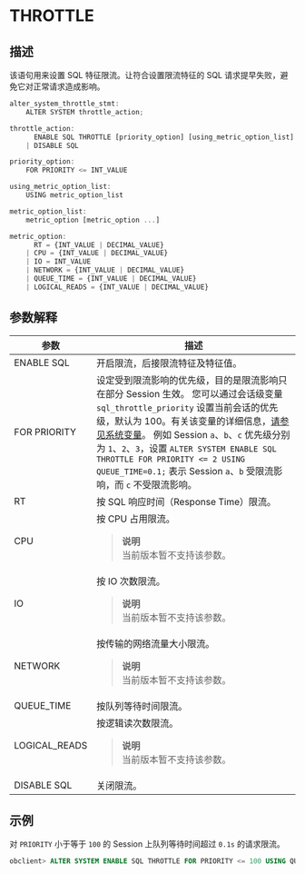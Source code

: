 # THROTTLE

## 描述

该语句用来设置 SQL 特征限流。让符合设置限流特征的 SQL 请求提早失败，避免它对正常请求造成影响。


```javascript
alter_system_throttle_stmt:
    ALTER SYSTEM throttle_action;

throttle_action:
      ENABLE SQL THROTTLE [priority_option] [using_metric_option_list]
    | DISABLE SQL 

priority_option:
    FOR PRIORITY <= INT_VALUE

using_metric_option_list:
    USING metric_option_list

metric_option_list:
    metric_option [metric_option ...]

metric_option:
      RT = {INT_VALUE | DECIMAL_VALUE}
    | CPU = {INT_VALUE | DECIMAL_VALUE}
    | IO = INT_VALUE
    | NETWORK = {INT_VALUE | DECIMAL_VALUE}
    | QUEUE_TIME = {INT_VALUE | DECIMAL_VALUE}
    | LOGICAL_READS = {INT_VALUE | DECIMAL_VALUE}
```

## 参数解释

|    **参数**     |       **描述**       |
|---------------|--------------------------------------------------------------------------------------------------------------------------------------------------------------------------------------------------------------------------------------------------------------------------------------------------------------------------------|
| ENABLE SQL    | 开启限流，后接限流特征及特征值。   |
| FOR PRIORITY  | 设定受到限流影响的优先级，目的是限流影响只在部分 Session 生效。 您可以通过会话级变量 `sql_throttle_priority` 设置当前会话的优先级，默认为 100。有关该变量的详细信息，[请参见系统变量](../../../../1.users-guide/12.reference-guide/2.system-variables/1.overview-of-system-variables.md)。 例如 Session `a`、`b`、`c` 优先级分别为 `1`、`2`、`3`，设置 `ALTER SYSTEM ENABLE SQL THROTTLE FOR PRIORITY <= 2 USING QUEUE_TIME=0.1;` 表示 Session  `a`、`b` 受限流影响，而 `c` 不受限流影响。 |
| RT  | 按 SQL 响应时间（Response Time）限流。           |
| CPU | 按 CPU 占用限流。 <blockquote>**说明**</br>  当前版本暂不支持该参数。</blockquote>     |
| IO  | 按 IO 次数限流。 <blockquote>**说明**</br>  当前版本暂不支持该参数。</blockquote>       |
| NETWORK       | 按传输的网络流量大小限流。 <blockquote>**说明**</br>  当前版本暂不支持该参数。</blockquote>    |
| QUEUE_TIME    | 按队列等待时间限流。         |
| LOGICAL_READS | 按逻辑读次数限流。 <blockquote>**说明**</br>  当前版本暂不支持该参数。</blockquote>       |
| DISABLE SQL   | 关闭限流。    |

## 示例

对 `PRIORITY` 小于等于 `100` 的 Session 上队列等待时间超过 `0.1s` 的请求限流。

```sql
obclient> ALTER SYSTEM ENABLE SQL THROTTLE FOR PRIORITY <= 100 USING QUEUE_TIME=0.1;
```
